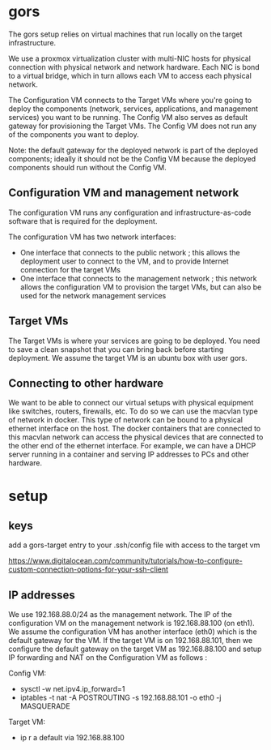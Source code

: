 # gors

The gors setup relies on virtual machines that run locally on the target infrastructure. 

We use a proxmox virtualization cluster with multi-NIC hosts for physical connection with physical network and network hardware. Each NIC is bond to a virtual bridge, which in turn allows each VM to access each physical network.

The Configuration VM connects to the Target VMs where you're going to deploy the components (network, services, applications, and management services) you want to be running. The Config VM also serves as default gateway for provisioning the Target VMs. The Config VM does not run any of the components you want to deploy.

Note: the default gateway for the deployed network is part of the deployed components; ideally it should not be the Config VM because the deployed components should run without the Config VM. 


## Configuration VM and management network

The configuration VM runs any configuration and infrastructure-as-code software that is required for the deployment.

The configuration VM has two  network interfaces:
- One interface that connects to the public network ; this allows the deployment user to connect to the VM, and to provide Internet connection for the target VMs
- One interface that connects to the management network ; this network allows the configuration VM to provision the target VMs, but can also be used for the network management services 

## Target VMs

The Target VMs is where your services are going to be deployed. You need to save a clean snapshot that you can bring back before starting deployment. We assume the target VM is an ubuntu box with user gors.

## Connecting to other hardware 

We want to be able to connect our virtual setups with physical equipment like switches, routers, firewalls, etc. To do so we can use the macvlan type of network in docker. This type of network can be bound to a physical ethernet interface on the host. The docker containers that are connected to this macvlan network can access the physical devices that are connected to the other end of the ethernet interface. For example, we can have a DHCP server running in a container and serving IP addresses to PCs and other hardware.

# setup

## keys

add a gors-target entry to your .ssh/config file with access to the target vm 

https://www.digitalocean.com/community/tutorials/how-to-configure-custom-connection-options-for-your-ssh-client

## IP addresses

We use 192.168.88.0/24 as the management network. The IP of the configuration VM on the management network is 192.168.88.100 (on eth1). We assume the configuration VM has another interface (eth0) which is the default gateway for the VM. If the target VM is on 192.168.88.101, then we configure the default gateway on the target VM as 192.168.88.100 and setup IP forwarding and NAT on the Configuration VM as follows :

Config VM:
- sysctl -w net.ipv4.ip_forward=1
- iptables -t nat -A POSTROUTING -s 192.168.88.101 -o eth0 -j MASQUERADE

Target VM:
- ip r a default via 192.168.88.100 




